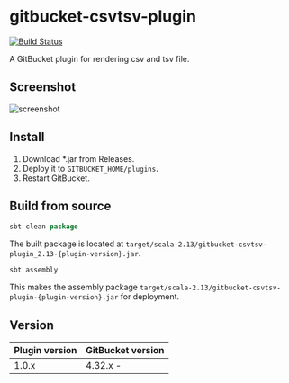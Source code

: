 # gitbucket-csvtsv-plugin

[![Build Status](https://travis-ci.org/onukura/gitbucket-csvtsv-plugin.svg?branch=master)](https://travis-ci.org/onukura/gitbucket-csvtsv-plugin)

A GitBucket plugin for rendering csv and tsv file.  

## Screenshot

![screenshot](https://github.com/onukura/gitbucket-csvtsv-plugin/blob/assets/screenshot.png?raw=true)

## Install

1. Download *.jar from Releases.
2. Deploy it to `GITBUCKET_HOME/plugins`.
3. Restart GitBucket.

## Build from source

```sbt
sbt clean package
```

The built package is located at
`target/scala-2.13/gitbucket-csvtsv-plugin_2.13-{plugin-version}.jar`.

```sbt
sbt assembly
```

This makes the assembly package
`target/scala-2.13/gitbucket-csvtsv-plugin-{plugin-version}.jar`
for deployment.

## Version

Plugin version|GitBucket version
:---|:---
1.0.x |4.32.x -
